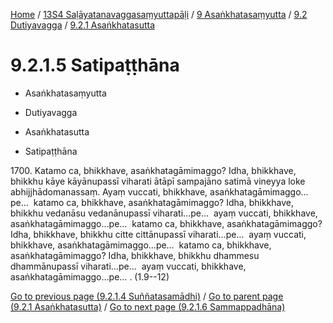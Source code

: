 
[Home](/) / [13S4 Saḷāyatanavaggasaṃyuttapāḷi](../../...md) / [9 Asaṅkhatasaṃyutta](../...md) / [9.2 Dutiyavagga](...md) / [9.2.1 Asaṅkhatasutta](../13S4/9/9.2/9.2.1.md)

# 9.2.1.5 Satipaṭṭhāna

* Asaṅkhatasaṃyutta

* Dutiyavagga

* Asaṅkhatasutta

* Satipaṭṭhāna

1700\. Katamo ca, bhikkhave, asaṅkhatagāmimaggo? Idha, bhikkhave, bhikkhu kāye kāyānupassī viharati ātāpī sampajāno satimā vineyya loke abhijjhādomanassaṃ. Ayaṃ vuccati, bhikkhave, asaṅkhatagāmimaggo…pe…  katamo ca, bhikkhave, asaṅkhatagāmimaggo? Idha, bhikkhave, bhikkhu vedanāsu vedanānupassī viharati…pe…  ayaṃ vuccati, bhikkhave, asaṅkhatagāmimaggo…pe…  katamo ca, bhikkhave, asaṅkhatagāmimaggo? Idha, bhikkhave, bhikkhu citte cittānupassī viharati…pe…  ayaṃ vuccati, bhikkhave, asaṅkhatagāmimaggo…pe…  katamo ca, bhikkhave, asaṅkhatagāmimaggo? Idha, bhikkhave, bhikkhu dhammesu dhammānupassī viharati…pe…  ayaṃ vuccati, bhikkhave, asaṅkhatagāmimaggo…pe… . (1.9--12)

[Go to previous page (9.2.1.4 Suññatasamādhi)](9.2.1.4.md) / [Go to parent page (9.2.1 Asaṅkhatasutta)](../13S4/9/9.2/9.2.1.md) / [Go to next page (9.2.1.6 Sammappadhāna)](9.2.1.6.md)


